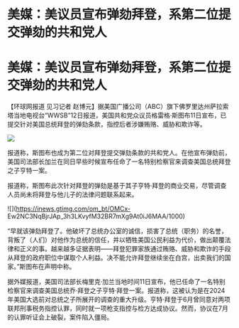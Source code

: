 # 美媒：美议员宣布弹劾拜登，系第二位提交弹劾的共和党人

# 美媒：美议员宣布弹劾拜登，系第二位提交弹劾的共和党人

【环球网报道 见习记者
赵博元】据美国广播公司（ABC）旗下佛罗里达州萨拉索塔当地电视台“WWSB”12日报道，美国共和党众议员格雷格·斯图布11日宣布，已提交针对美国总统拜登的弹劾条款，指控后者涉嫌贿赂、威胁和欺诈等。

![](https://inews.gtimg.com/om_bt/O7iYkSLkoaB2e5Q66nynwp3BudLtfQtdHWd6SgpjNAvnYAA/1000)

报道称，斯图布也成为第二位对拜登提交弹劾条款的共和党人。在他宣布弹劾前，美国司法部长加兰在同日早些时候宣布任命了一名特别检察官来调查美国总统拜登之子亨特一案。

报道称，斯图布此次针对拜登的弹劾是基于其子亨特·拜登的商业交易，尽管调查人员尚未将拜登与他儿子的法律问题联系起来。

![](https://inews.gtimg.com/om_bt/OMCx-
Ew2NC3NqBjrJAp_3h3LKvyfM32BR7mXg9At0iJ6MAA/1000)

“早就该弹劾拜登了。他破坏了总统办公室的诚信，损害了总统（职务）的名誉，背叛了（人们）对他作为总统的信任，并以牺牲美国公民利益为代价，做出颠覆法律和正义的事。越来越多证据表明——拜登犯罪家族通过贿赂、威胁和欺诈的手段从拜登的政府职位中谋取个人利益。决不能允许拜登继续坐在白宫，出卖我们的国家。”斯图布在声明中称。

据外媒报道，美国司法部长梅里克·加兰当地时间11日宣布，他已任命了一名特别检察官来调查美国总统乔·拜登之子亨特·拜登一案。报道称，这被认为是在2024年美国大选前对总统之子所展开的调查的重大升级。亨特·拜登于6月曾同意对两项联邦刑事税务指控认罪，同时就一项枪支指控与检方达成协议。然而，协议在7月的认罪听证会上破裂，案件陷入僵局。

